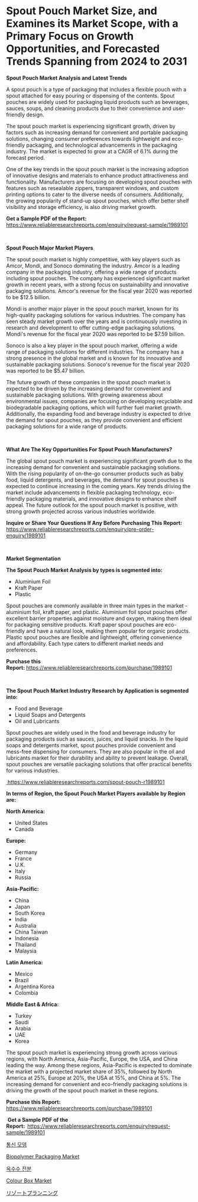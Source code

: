 <p><h1>Spout Pouch Market Size, and Examines its Market Scope, with a Primary Focus on Growth Opportunities, and Forecasted Trends Spanning from 2024 to 2031</h1></p><p><strong>Spout Pouch Market Analysis and Latest Trends</strong></p>
<p><p>A spout pouch is a type of packaging that includes a flexible pouch with a spout attached for easy pouring or dispensing of the contents. Spout pouches are widely used for packaging liquid products such as beverages, sauces, soups, and cleaning products due to their convenience and user-friendly design.</p><p>The spout pouch market is experiencing significant growth, driven by factors such as increasing demand for convenient and portable packaging solutions, changing consumer preferences towards lightweight and eco-friendly packaging, and technological advancements in the packaging industry. The market is expected to grow at a CAGR of 6.1% during the forecast period.</p><p>One of the key trends in the spout pouch market is the increasing adoption of innovative designs and materials to enhance product attractiveness and functionality. Manufacturers are focusing on developing spout pouches with features such as resealable zippers, transparent windows, and custom printing options to cater to the diverse needs of consumers. Additionally, the growing popularity of stand-up spout pouches, which offer better shelf visibility and storage efficiency, is also driving market growth.</p></p>
<p><strong>Get a Sample PDF of the Report:&nbsp;</strong> <a href="https://www.reliableresearchreports.com/enquiry/request-sample/1989101">https://www.reliableresearchreports.com/enquiry/request-sample/1989101</a></p>
<p>&nbsp;</p>
<p><strong>Spout Pouch Major Market Players</strong></p>
<p><p>The spout pouch market is highly competitive, with key players such as Amcor, Mondi, and Sonoco dominating the industry. Amcor is a leading company in the packaging industry, offering a wide range of products including spout pouches. The company has experienced significant market growth in recent years, with a strong focus on sustainability and innovative packaging solutions. Amcor's revenue for the fiscal year 2020 was reported to be $12.5 billion.</p><p>Mondi is another major player in the spout pouch market, known for its high-quality packaging solutions for various industries. The company has seen steady market growth over the years and is continuously investing in research and development to offer cutting-edge packaging solutions. Mondi's revenue for the fiscal year 2020 was reported to be $7.59 billion.</p><p>Sonoco is also a key player in the spout pouch market, offering a wide range of packaging solutions for different industries. The company has a strong presence in the global market and is known for its innovative and sustainable packaging solutions. Sonoco's revenue for the fiscal year 2020 was reported to be $5.47 billion.</p><p>The future growth of these companies in the spout pouch market is expected to be driven by the increasing demand for convenient and sustainable packaging solutions. With growing awareness about environmental issues, companies are focusing on developing recyclable and biodegradable packaging options, which will further fuel market growth. Additionally, the expanding food and beverage industry is expected to drive the demand for spout pouches, as they provide convenient and efficient packaging solutions for a wide range of products.</p></p>
<p>&nbsp;</p>
<p><strong>What Are The Key Opportunities For Spout Pouch Manufacturers?</strong></p>
<p><p>The global spout pouch market is experiencing significant growth due to the increasing demand for convenient and sustainable packaging solutions. With the rising popularity of on-the-go consumer products such as baby food, liquid detergents, and beverages, the demand for spout pouches is expected to continue increasing in the coming years. Key trends driving the market include advancements in flexible packaging technology, eco-friendly packaging materials, and innovative designs to enhance shelf appeal. The future outlook for the spout pouch market is positive, with strong growth projected across various industries worldwide.</p></p>
<p><strong>Inquire or Share Your Questions If Any Before Purchasing This Report:</strong> <a href="https://www.reliableresearchreports.com/enquiry/pre-order-enquiry/1989101">https://www.reliableresearchreports.com/enquiry/pre-order-enquiry/1989101</a></p>
<p>&nbsp;</p>
<p><strong>Market Segmentation</strong></p>
<p><strong>The Spout Pouch Market Analysis by types is segmented into:</strong></p>
<p><ul><li>Aluminium Foil</li><li>Kraft Paper</li><li>Plastic</li></ul></p>
<p><p>Spout pouches are commonly available in three main types in the market - aluminium foil, kraft paper, and plastic. Aluminium foil spout pouches offer excellent barrier properties against moisture and oxygen, making them ideal for packaging sensitive products. Kraft paper spout pouches are eco-friendly and have a natural look, making them popular for organic products. Plastic spout pouches are flexible and lightweight, offering convenience and affordability. Each type caters to different market needs and preferences.</p></p>
<p><strong>Purchase this Report:&nbsp;</strong><a href="https://www.reliableresearchreports.com/purchase/1989101">https://www.reliableresearchreports.com/purchase/1989101</a></p>
<p>&nbsp;</p>
<p><strong>The Spout Pouch Market Industry Research by Application is segmented into:</strong></p>
<p><ul><li>Food and Beverage</li><li>Liquid Soaps and Detergents</li><li>Oil and Lubricants</li></ul></p>
<p><p>Spout pouches are widely used in the food and beverage industry for packaging products such as sauces, juices, and liquid snacks. In the liquid soaps and detergents market, spout pouches provide convenient and mess-free dispensing for consumers. They are also popular in the oil and lubricants market for their durability and ability to prevent leakage. Overall, spout pouches are versatile packaging solutions that offer practical benefits for various industries.</p></p>
<p><a href="https://www.reliableresearchreports.com/spout-pouch-r1989101">&nbsp;https://www.reliableresearchreports.com/spout-pouch-r1989101</a></p>
<p><strong>In terms of Region, the Spout Pouch Market Players available by Region are:</strong></p>
<p>
    <p> <strong> North America: </strong>
        <ul>
            <li>United States</li>
            <li>Canada</li>
        </ul>
        </p> 
    <p> <strong> Europe: </strong>
        <ul>
            <li>Germany</li>
            <li>France</li>
            <li>U.K.</li>
            <li>Italy</li>
            <li>Russia</li>
        </ul>
        </p> 
    <p> <strong> Asia-Pacific: </strong>
        <ul>
            <li>China</li>
            <li>Japan</li>
            <li>South Korea</li>
            <li>India</li>
            <li>Australia</li>
            <li>China Taiwan</li>
            <li>Indonesia</li>
            <li>Thailand</li>
            <li>Malaysia</li>
        </ul>
        </p> 
    <p> <strong> Latin America: </strong>
        <ul>
            <li>Mexico</li>
            <li>Brazil</li>
            <li>Argentina Korea</li>
            <li>Colombia</li>
        </ul>
        </p> 
    <p> <strong> Middle East & Africa: </strong>
        <ul>
            <li>Turkey</li>
            <li>Saudi</li>
            <li>Arabia</li>
            <li>UAE</li>
            <li>Korea</li>
        </ul>
    </p>
    </p>
<p><p>The spout pouch market is experiencing strong growth across various regions, with North America, Asia-Pacific, Europe, the USA, and China leading the way. Among these regions, Asia-Pacific is expected to dominate the market with a projected market share of 35%, followed by North America at 25%, Europe at 20%, the USA at 15%, and China at 5%. The increasing demand for convenient and eco-friendly packaging solutions is driving the growth of the spout pouch market in these regions.</p></p>
<p><strong>Purchase this Report: </strong><a href="https://www.reliableresearchreports.com/purchase/1989101">https://www.reliableresearchreports.com/purchase/1989101</a></p>
<p>&nbsp;<strong>Get a Sample PDF of the Report:&nbsp;&nbsp;</strong><a href="https://www.reliableresearchreports.com/enquiry/request-sample/1989101">https://www.reliableresearchreports.com/enquiry/request-sample/1989101</a></p>
<p><strong></strong></p>
<p><p><a href="https://github.com/RichardLueilwitz787/Market-Research-Report-List-1/blob/main/887679655843.md">통신 모뎀</a></p><p><a href="https://github.com/Sherrillcrooksxa8i18ucf2m/Market-Research-Report-List-2/blob/main/biopolymer-packaging-market.md">Biopolymer Packaging Market</a></p><p><a href="https://github.com/fredrickeglers/Market-Research-Report-List-2/blob/main/828721755842.md">옥수수 전분</a></p><p><a href="https://github.com/derrinmiltonellis35gcl/Market-Research-Report-List-2/blob/main/colour-box-market.md">Colour Box Market</a></p><p><a href="https://github.com/JacksonWiza1924/Market-Research-Report-List-1/blob/main/896367157671.md">リゾートプランニング</a></p></p>